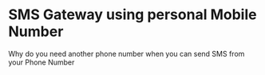 # SMS Gateway using personal Mobile Number

Why do you need another phone number when you can send SMS from your Phone Number

